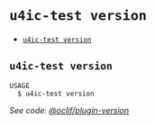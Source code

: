 `u4ic-test version`
===================



* [`u4ic-test version`](#u4ic-test-version)

## `u4ic-test version`

```
USAGE
  $ u4ic-test version
```

_See code: [@oclif/plugin-version](https://github.com/oclif/plugin-version/blob/v1.0.4/src/commands/version.ts)_
